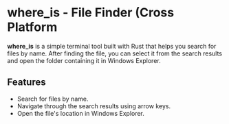 # where_is - File Finder (Cross Platform

**where_is** is a simple terminal tool built with Rust that helps you search for files by name. After finding the file, you can select it from the search results and open the folder containing it in Windows Explorer.

## Features

- Search for files by name.
- Navigate through the search results using arrow keys.
- Open the file's location in Windows Explorer.
